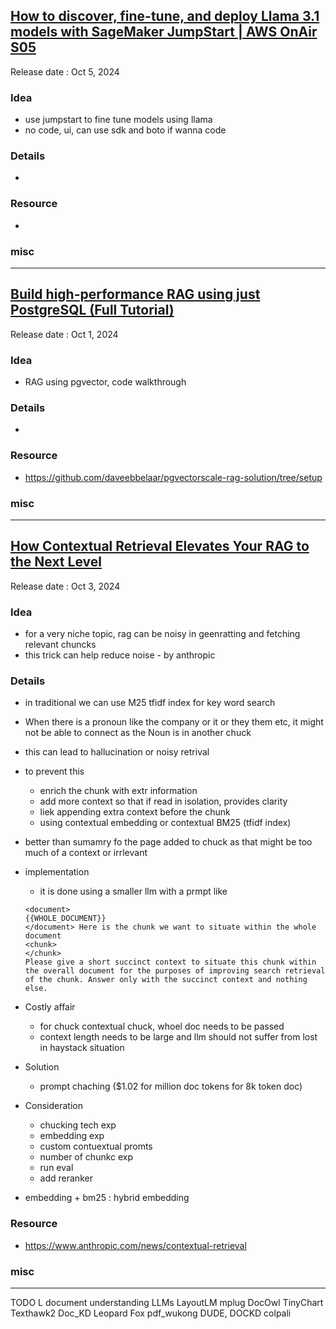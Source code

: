 ## [How to discover, fine-tune, and deploy Llama 3.1 models with SageMaker JumpStart | AWS OnAir S05](https://youtu.be/_cR5uPUEUZ8)
Release date :  Oct 5, 2024   
### Idea
- use jumpstart to fine tune models using llama
- no code, ui, can use sdk and boto if wanna code

### Details
- 

### Resource
- 

### misc
 
---

## [Build high-performance RAG using just PostgreSQL (Full Tutorial)](https://youtu.be/hAdEuDBN57g)
Release date : Oct 1, 2024
### Idea
- RAG using pgvector, code walkthrough

### Details
- 

### Resource
- https://github.com/daveebbelaar/pgvectorscale-rag-solution/tree/setup

### misc
 
---
## [How Contextual Retrieval Elevates Your RAG to the Next Level](https://youtu.be/jQlxAozlJi4)
Release date : Oct 3, 2024 
### Idea
- for a very niche topic, rag can be noisy in geenratting and fetching relevant chuncks
- this trick can help reduce noise - by anthropic

### Details
- in traditional we can use M25 tfidf index for key word search
- When there is a pronoun like the company or it or they them etc, it might not be able to connect as the Noun is in another chuck
- this can lead to hallucination or noisy retrival
- to prevent this
    - enrich the chunk with extr information
    - add more context so that if read in isolation, provides clarity
    - liek appending extra context before the chunk
    - using contextual embedding or contextual BM25 (tfidf index)
- better than sumamry fo the page added to chuck as that might be too much of a context or irrlevant
- implementation
    - it is done using a smaller llm with a prmpt like
    ```llm
    <document>
    {{WHOLE_DOCUMENT}}
    </document> Here is the chunk we want to situate within the whole document
    <chunk>
    </chunk>
    Please give a short succinct context to situate this chunk within the overall document for the purposes of improving search retrieval of the chunk. Answer only with the succinct context and nothing else.
    ```
- Costly affair
    - for chuck contextual chuck, whoel doc needs to be passed
    - context length needs to be large and llm should not suffer from lost in haystack situation
- Solution
    - prompt chaching ($1.02 for million doc tokens for 8k token doc) 

- Consideration
    - chucking tech exp
    - embedding exp
    - custom contuextual promts
    - number of chunkc exp
    - run eval
    - add reranker

- embedding + bm25 :  hybrid embedding

### Resource
- https://www.anthropic.com/news/contextual-retrieval

### misc
 
---
TODO L document understanding LLMs
LayoutLM
mplug DocOwl
TinyChart
Texthawk2
Doc_KD
Leopard
Fox
pdf_wukong
    DUDE, DOCKD
colpali